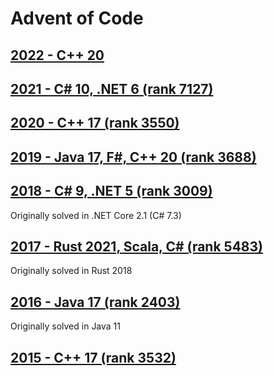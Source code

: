 # Advent of Code

## [2022 - C++ 20](https://adventofcode.com/2022)

## [2021 - C# 10, .NET 6 (rank 7127)](https://adventofcode.com/2021)

## [2020 - C++ 17 (rank 3550)](https://adventofcode.com/2020)

## [2019 - Java 17, F#, C++ 20 (rank 3688)](https://adventofcode.com/2019)

## [2018 - C# 9, .NET 5 (rank 3009)](https://adventofcode.com/2018)
Originally solved in .NET Core 2.1 (C# 7.3)

## [2017 - Rust 2021, Scala, C# (rank 5483)](https://adventofcode.com/2017)
Originally solved in Rust 2018

## [2016 - Java 17 (rank 2403)](https://adventofcode.com/2016)
Originally solved in Java 11

## [2015 - C++ 17 (rank 3532)](https://adventofcode.com/2015)
